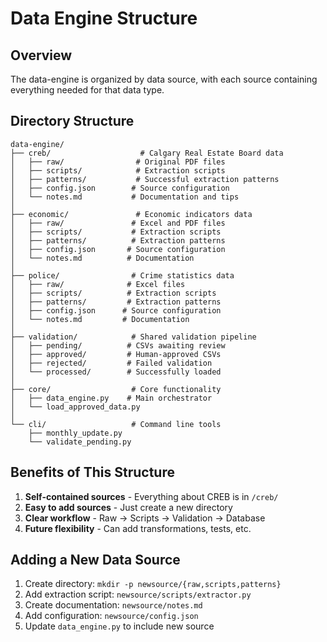 # Data Engine Structure

## Overview
The data-engine is organized by data source, with each source containing everything needed for that data type.

## Directory Structure

```
data-engine/
├── creb/                    # Calgary Real Estate Board data
│   ├── raw/                # Original PDF files
│   ├── scripts/            # Extraction scripts
│   ├── patterns/           # Successful extraction patterns
│   ├── config.json        # Source configuration
│   └── notes.md           # Documentation and tips
│
├── economic/               # Economic indicators data
│   ├── raw/               # Excel and PDF files
│   ├── scripts/           # Extraction scripts
│   ├── patterns/          # Extraction patterns
│   ├── config.json       # Source configuration
│   └── notes.md          # Documentation
│
├── police/                # Crime statistics data
│   ├── raw/              # Excel files
│   ├── scripts/          # Extraction scripts
│   ├── patterns/         # Extraction patterns
│   ├── config.json      # Source configuration
│   └── notes.md         # Documentation
│
├── validation/            # Shared validation pipeline
│   ├── pending/          # CSVs awaiting review
│   ├── approved/         # Human-approved CSVs
│   ├── rejected/         # Failed validation
│   └── processed/        # Successfully loaded
│
├── core/                  # Core functionality
│   ├── data_engine.py    # Main orchestrator
│   └── load_approved_data.py
│
└── cli/                   # Command line tools
    ├── monthly_update.py
    └── validate_pending.py
```

## Benefits of This Structure

1. **Self-contained sources** - Everything about CREB is in `/creb/`
2. **Easy to add sources** - Just create a new directory
3. **Clear workflow** - Raw → Scripts → Validation → Database
4. **Future flexibility** - Can add transformations, tests, etc.

## Adding a New Data Source

1. Create directory: `mkdir -p newsource/{raw,scripts,patterns}`
2. Add extraction script: `newsource/scripts/extractor.py`
3. Create documentation: `newsource/notes.md`
4. Add configuration: `newsource/config.json`
5. Update `data_engine.py` to include new source